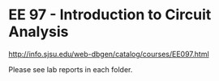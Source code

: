# EE 97 - Introduction to Circuit Analysis
http://info.sjsu.edu/web-dbgen/catalog/courses/EE097.html

Please see lab reports in each folder.
